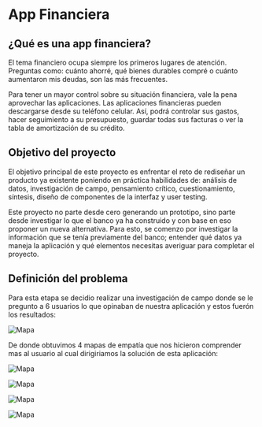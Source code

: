 # App Financiera

## ¿Qué es una app financiera?

El tema financiero ocupa siempre los primeros lugares de atención. Preguntas como: cuánto ahorré, qué bienes durables compré o cuánto aumentaron mis deudas, son las más frecuentes.

Para tener un mayor control sobre su situación financiera, vale la pena aprovechar las aplicaciones. Las aplicaciones financieras pueden descargarse desde su teléfono celular. Así, podrá controlar sus gastos, hacer seguimiento a su presupuesto, guardar todas sus facturas o ver la tabla de amortización de su crédito.

## Objetivo del proyecto

El objetivo principal de este proyecto es enfrentar el reto de rediseñar
un producto ya existente poniendo en práctica habilidades de: análisis de datos,
investigación de campo, pensamiento crítico, cuestionamiento, síntesis, diseño
de componentes de la interfaz y user testing.

Este proyecto no parte desde cero generando un
prototipo, sino  parte desde investigar lo que el banco ya ha construido y con base en eso
proponer un nueva alternativa. Para esto, se comenzo por investigar
la información que se tenía previamente del banco; entender qué datos ya maneja la aplicación y qué elementos
necesitas averiguar para completar el proyecto. 

## Definición del problema

Para esta etapa se decidio realizar una investigación de campo donde se le pregunto a 6 usuarios lo que opinaban de nuestra aplicación y estos fuerón los resultados:

![Mapa](https://i.ibb.co/nB7kpXK/Captura-de-Pantalla-2019-07-14-a-la-s-1-15-30.png)

De donde obtuvimos 4 mapas de empatía que nos hicieron comprender mas al usuario al cual dirigiriamos la solución de esta aplicación: 

![Mapa](https://i.ibb.co/tssj9xt/Captura-de-Pantalla-2019-07-14-a-la-s-1-22-50.png)


![Mapa](https://i.ibb.co/hcQRdP2/Captura-de-Pantalla-2019-07-14-a-la-s-1-24-28.png)


![Mapa](https://i.ibb.co/g3gGqRC/Captura-de-Pantalla-2019-07-14-a-la-s-1-26-02.png)


![Mapa](https://i.ibb.co/r2MCjzF/Captura-de-Pantalla-2019-07-14-a-la-s-1-27-12.png)
